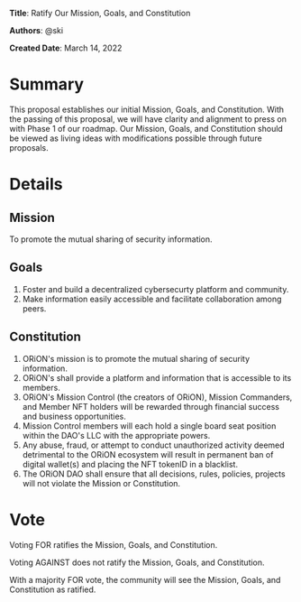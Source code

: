 **Title**: Ratify Our Mission, Goals, and Constitution

**Authors**: @ski

**Created Date**: March 14, 2022

# Summary

This proposal establishes our initial Mission, Goals, and Constitution. With the passing of this proposal, we will have clarity and alignment to press on with Phase 1 of our roadmap. Our Mission, Goals, and Constitution should be viewed as living ideas with modifications possible through future proposals.

# Details

## Mission
To promote the mutual sharing of security information.

## Goals
1. Foster and build a decentralized cybersecurty platform and community.
2. Make information easily accessible and facilitate collaboration among peers.

## Constitution

1. ORiON's mission is to promote the mutual sharing of security information.
2. ORiON's shall provide a platform and information that is accessible to its members.
3. ORiON's Mission Control (the creators of ORiON), Mission Commanders, and Member NFT holders will be rewarded through financial success and business opportunities.
4. Mission Control members will each hold a single board seat position within the DAO's LLC with the appropriate powers.
5. Any abuse, fraud, or attempt to conduct unauthorized activity deemed detrimental to the ORiON ecosystem will result in permanent ban of digital wallet(s) and placing the NFT tokenID in a blacklist.
6. The ORiON DAO shall ensure that all decisions, rules, policies, projects will not violate the Mission or Constitution.

# Vote
Voting FOR ratifies the Mission, Goals, and Constitution. 

Voting AGAINST does not ratify the Mission, Goals, and Constitution. 

With a majority FOR vote, the community will see the Mission, Goals, and Constitution as ratified.
